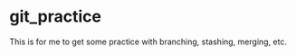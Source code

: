 git_practice
============
This is for me to get some practice with branching, stashing, merging, etc.
